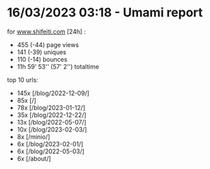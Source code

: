 # 16/03/2023 03:18 - Umami report
for www.shifeiti.com [24h] :

 - 455 (-44) page views
 - 141 (-39) uniques
 - 110 (-14) bounces
 - 11h 59' 53'' (57' 2'') totaltime


top 10 urls:
 - 145x [/blog/2022-12-09/]
 - 85x [/]
 - 78x [/blog/2023-01-12/]
 - 35x [/blog/2022-12-22/]
 - 13x [/blog/2022-05-07/]
 - 10x [/blog/2023-02-03/]
 - 8x [/minio/]
 - 6x [/blog/2023-02-01/]
 - 6x [/blog/2022-05-03/]
 - 6x [/about/]


